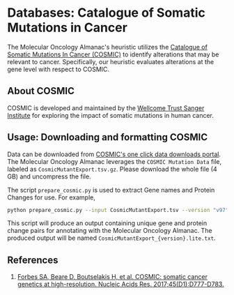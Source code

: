 # Databases: Catalogue of Somatic Mutations in Cancer
The Molecular Oncology Almanac's heuristic utilizes the [Catalogue of Somatic Mutations In Cancer (COSMIC)](http://cancer.sanger.ac.uk/cosmic) to identify alterations that may be relevant to cancer. Specifically, our heuristic evaluates alterations at the gene level with respect to COSMIC.

## About COSMIC
COSMIC is developed and maintained by the [Wellcome Trust Sanger Institute](http://www.sanger.ac.uk/) for exploring the impact of somatic mutations in human cancer.  

## Usage: Downloading and formatting COSMIC
Data can be downloaded from [COSMIC's one click data downloads portal](http://cancer.sanger.ac.uk/cosmic/download). The Molecular Oncology Almanac leverages the `COSMIC Mutation Data` file, labeled as `CosmicMutantExport.tsv.gz`. Please download the whole file (4 GB) and uncompress the file.

The script `prepare_cosmic.py` is used to extract Gene names and Protein Changes for use. For example,
```bash
python prepare_cosmic.py --input CosmicMutantExport.tsv --version "v97" --gene_column_name "Gene name" --protein_column_name "Mutation AA"
```

This script will produce an output containing unique gene and protein change pairs for annotating with the Molecular Oncology Almanac. The produced output will be named `CosmicMutantExport_{version}.lite.txt`. 

## References
1. [Forbes SA, Beare D, Boutselakis H, et al. COSMIC: somatic cancer genetics at high-resolution. Nucleic Acids Res. 2017;45(D1):D777-D783.](https://academic.oup.com/nar/article/45/D1/D777/2605743)
